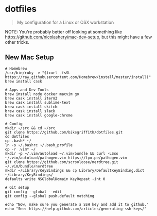 # dotfiles

> My configuration for a Linux or OSX workstation


NOTE: You're probably better off looking at something like
https://github.com/nicolashery/mac-dev-setup, but this might have a few other
tricks.

## New Mac Setup

```
# Homebrew
/usr/bin/ruby -e "$(curl -fsSL https://raw.githubusercontent.com/Homebrew/install/master/install)"
brew install cask

# Apps and Dev Tools
brew install node docker macvim go
brew cask install iterm2
brew cask install sublime-text
brew cask install skitch
brew cask install slack
brew cask install google-chrome

# Config
mkdir ~/src && cd ~/src
git clone https://github.com/bikegriffith/dotfiles.git
cd dotfiles
cp .bash* ~/
ln -s ~/.bashrc ~/.bash_profile
cp -r .vim* ~/
mkdir -p ~/.vim/autoload ~/.vim/bundle && curl -LSso ~/.vim/autoload/pathogen.vim https://tpo.pe/pathogen.vim
git clone https://github.com/scrooloose/nerdtree.git ~/.vim/bundle/nerdtree
mkdir ~/Library/KeyBindings && cp Library/DefaultKeyBinding.dict ~/Library/KeyBindings/
defaults write NSGlobalDomain KeyRepeat -int 0

# Git setup
git config --global --edit
git config --global push.default matching

echo "Now, make sure you generate a SSH key and add it to github."
echo "See: https://help.github.com/articles/generating-ssh-keys/"
```
